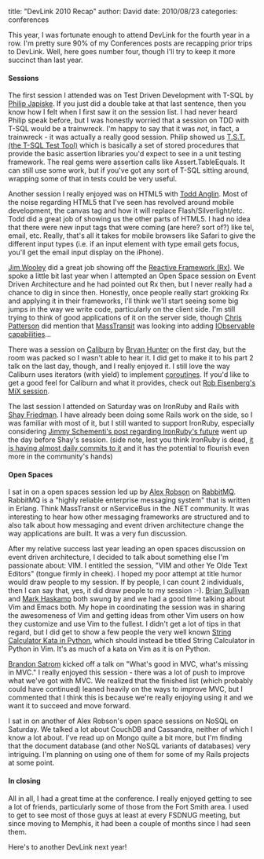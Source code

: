 
title: "DevLink 2010 Recap"
author: David
date: 2010/08/23
categories: conferences

This year, I was fortunate enough to attend DevLink for the fourth year in a row. I'm pretty sure 90% of my Conferences posts are recapping prior trips to DevLink. Well, here goes number four, though I'll try to keep it more succinct than last year.

#### Sessions

The first session I attended was on Test Driven Development with T-SQL by [Philip Japiske](http://www.skimedic.com/blog/). If you just did a double take at that last sentence, then you know how I felt when I first saw it on the session list. I had never heard Philip speak before, but I was honestly worried that a session on TDD with T-SQL would be a trainwreck. I'm happy to say that it was *not*, in fact, a trainwreck - it was actually a really good session. Philip showed us [T.S.T. (the T-SQL Test Tool)](http://tst.codeplex.com/) which is basically a set of stored procedures that provide the basic assertion libraries you'd expect to see in a unit testing framework. The real gems were assertion calls like Assert.TableEquals. It can still use some work, but if you've got any sort of T-SQL sitting around, wrapping some of that in tests could be very useful. 

Another session I really enjoyed was on HTML5 with [Todd Anglin](http://telerikwatch.com). Most of the noise regarding HTML5 that I've seen has revolved around mobile development, the canvas tag and how it will replace Flash/Silverlight/etc. Todd did a great job of showing us the other parts of HTML5. I had no idea that there were new input tags that were coming (are here? sort of?) like tel, email, etc. Really, that's all it takes for mobile browsers like Safari to give the different input types (i.e. if an input element with type email gets focus, you'll get the email input display on the iPhone). 

[Jim Wooley](http://www.thinqlinq.com/) did a great job showing off the [Reactive Framework (Rx)](http://msdn.microsoft.com/en-us/devlabs/ee794896.aspx). We spoke a little bit last year when I attempted an Open Space session on Event Driven Architecture and he had pointed out Rx then, but I never really had a chance to dig in since then. Honestly, once people really start grokking Rx and applying it in their frameworks, I'll think we'll start seeing some big jumps in the way we write code, particularly on the client side. I'm still trying to think of good applications of it on the server side, though [Chris Patterson](http://blog.phatboyg.com/) did mention that [MassTransit](http://github.com/phatboyg/MassTransit) was looking into adding [IObservable capabilities](http://github.com/phatboyg/MassTransit/tree/master/src/MassTransit.Reactive/)...

There was a session on [Caliburn](http://caliburn.codeplex.com/) by [Bryan Hunter](http://www.codeswamp.com/) on the first day, but the room was packed so I wasn't able to hear it. I did get to make it to his part 2 talk on the last day, though, and I really enjoyed it. I still love the way Caliburn uses iterators (with yield) to implement [coroutines](http://en.wikipedia.org/wiki/Coroutine). If you'd like to get a good feel for Caliburn and what it provides, check out [Rob Eisenberg's MiX session](http://live.visitmix.com/MIX10/Sessions/EX15). 

The last session I attended on Saturday was on IronRuby and Rails with [Shay Friedman](http://www.ironshay.com/). I have already been doing some Rails work on the side, so I was familiar with most of it, but I still wanted to support IronRuby, especially considering [Jimmy Schementi's post regarding IronRuby's future](http://blog.jimmy.schementi.com/2010/08/start-spreading-news-future-of-jimmy.html) went up the day before Shay's session. (side note, lest you think IronRuby is dead, [it is having almost daily commits to it](http://github.com/ironruby/ironruby/commits/master) and it has the potential to flourish even more in the community's hands) 

#### Open Spaces

I sat in on a open spaces session led up by [Alex Robson](http://sharplearningcurve.com/blog/) on [RabbitMQ](http://www.rabbitmq.com/). RabbitMQ is a "highly reliable enterprise messaging system" that is written in Erlang. Think MassTransit or nServiceBus in the .NET community. It was interesting to hear how other messaging frameworks are structured and to also talk about how messaging and event driven architecture change the way applications are built. It was a very fun discussion. 

After my relative success last year leading an open spaces discussion on event driven architecture, I decided to talk about something else I'm passionate about: VIM. I entitled the session, "VIM and other Ye Olde Text Editors" (tongue firmly in cheek). I hoped my poor attempt at title humor would draw people to my session. If by people, I can count 2 individuals, then I can say that, yes, it did draw people to my session :-). [Brian Sullivan](http://www.sullivansoftdev.com/blog/) and [Mark Haskamp](http://github.com/markhaskamp) both swung by and we had a good time talking about Vim and Emacs both. My hope in coordinating the session was in sharing the awesomeness of Vim and getting ideas from other Vim users on how they customize and use Vim to the fullest. I didn't get a lot of tips in that regard, but I did get to show a few people the very well known [String Calculator Kata in Python](http://blog.extracheese.org/2010/01/string-calculator-kata-in-python.html), which should instead be titled String Calculator in Python in Vim. It's as much of a kata on Vim as it is on Python. 

[Brandon Satrom](http://www.userinexperience.com/) kicked off a talk on "What's good in MVC, what's missing in MVC." I really enjoyed this session - there was a lot of push to improve what we've got with MVC. We realized that the finished list (which probably could have continued) leaned heavily on the ways to improve MVC, but I commented that I think this is because we're really enjoying using it and we want it to succeed and move forward. 

I sat in on another of Alex Robson's open space sessions on NoSQL on Saturday. We talked a lot about CouchDB and Cassandra, neither of which I know a lot about. I've read up on Mongo quite a bit more, but I'm finding that the document database (and other NoSQL variants of databases) very intriguing. I'm planning on using one of them for some of my Rails projects at some point. 

#### In closing

All in all, I had a great time at the conference. I really enjoyed getting to see a lot of friends, particularly some of those from the Fort Smith area. I used to get to see most of those guys at least at every FSDNUG meeting, but since moving to Memphis, it had been a couple of months since I had seen them. 

Here's to another DevLink next year!

